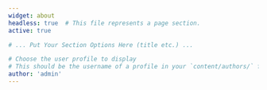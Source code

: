 ```yaml
---
widget: about
headless: true  # This file represents a page section.
active: true

# ... Put Your Section Options Here (title etc.) ...

# Choose the user profile to display
# This should be the username of a profile in your `content/authors/` folder.
author: 'admin'
---
```

